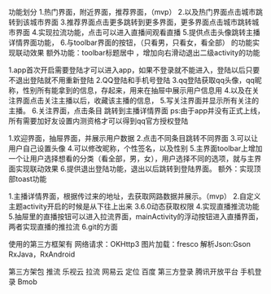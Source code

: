功能划分
1.热门界面，附近界面，推荐界面，（mvp）
2.以及热门界面点击城市跳转到该城市界面
3.推荐界面点击更多跳转到更多界面，更多界面点击城市跳转城市界面
4.实现拉流功能，点击可以进入直播间观看直播
5.提供点击头像跳转主播详情界面功能，
6.与toolbar界面的按钮，（只看男，只看女，看全部） 的功能实现联动效果
额外功能：toolbar标题居中 ，增加向右滑动退出二级activity的功能

1.app首次开启需要登陆才可以进入app，如果不登录就不能进入，登陆以后只要不退出登陆就不用重新登陆
2.QQ登陆和手机号登陆
3.qq登陆获取qq头像，qq昵称，性别所有能拿到的信息，存起来，用来在抽屉中展示用户信息用
4.以及在关注界面点击关注主播以后，收藏该主播的信息，
5.写关注界面并显示所有关注的主播。
6.关注界面，点击条目 跳转到主播详情界面
ps:由于app并没有正式上线，所有需要加好友设置内测资格才可以得到qq官方授权登陆


1.欢迎界面，抽屉界面，并展示用户数据
2.点击不同条目跳转不同界面
3.可以让用户自己设置头像
4.可以修改昵称，个性签名，以及性别
5.主界面toolbar上增加 一个让用户选择想看的分类（看全部，男，女），用户选择不同的选项，就与主界面实现联动效果
6.提供退出登陆功能，退出以后跳转到登陆界面。
额外：实现顶部toast功能


1.主播详情界面，根据传过来的地址，去获取网路数据并展示。（mvp）
2.自定义主题activity开启的时候是从下往上出来
3.6.0动态获取权限
4.实现直播推流功能
5.抽屉里的直播按钮可以进入拉流界面，mainActivity的浮动按钮进入直播界面，两者实现直播的推拉流
6.git的方面


使用的第三方框架有
网络请求：OKHttp3
图片加载：fresco
解析Json:Gson
RxJava，RxAndroid

第三方架包
推流          乐视云
拉流          网易云
定位          百度
第三方登录    腾讯开放平台
手机登录      Bmob